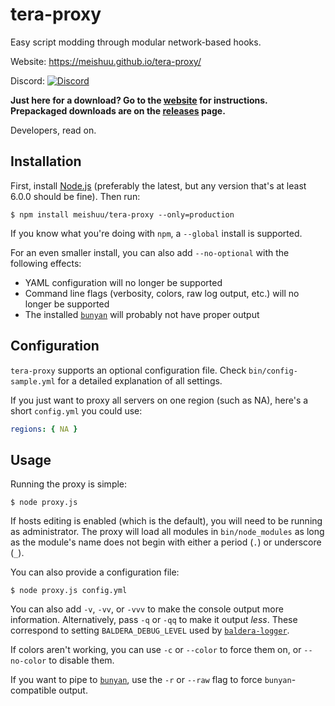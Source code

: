 # tera-proxy

Easy script modding through modular network-based hooks.

Website: <https://meishuu.github.io/tera-proxy/>

Discord: [![Discord](https://discordapp.com/api/guilds/281214121280798731/widget.png)](https://discord.gg/D2BCbgq)

**Just here for a download? Go to the [website](https://meishuu.github.io/tera-proxy/) for instructions. Prepackaged downloads are on the [releases](https://github.com/meishuu/tera-proxy/releases) page.**

Developers, read on.

## Installation

First, install [Node.js](https://nodejs.org/) (preferably the latest, but any version that's at least 6.0.0 should be fine). Then run:

    $ npm install meishuu/tera-proxy --only=production

If you know what you're doing with `npm`, a `--global` install is supported.

For an even smaller install, you can also add `--no-optional` with the following effects:
* YAML configuration will no longer be supported
* Command line flags (verbosity, colors, raw log output, etc.) will no longer be supported
* The installed [`bunyan`](https://github.com/trentm/node-bunyan) will probably not have proper output

## Configuration

`tera-proxy` supports an optional configuration file. Check `bin/config-sample.yml` for a detailed explanation of all settings.

If you just want to proxy all servers on one region (such as NA), here's a short `config.yml` you could use:

```yml
regions: { NA }
```

## Usage

Running the proxy is simple:

    $ node proxy.js

If hosts editing is enabled (which is the default), you will need to be running as administrator. The proxy will load all modules in `bin/node_modules` as long as the module's name does not begin with either a period (`.`) or underscore (`_`).

You can also provide a configuration file:

    $ node proxy.js config.yml

You can also add `-v`, `-vv`, or `-vvv` to make the console output more information. Alternatively, pass `-q` or `-qq` to make it output *less*. These correspond to setting `BALDERA_DEBUG_LEVEL` used by [`baldera-logger`](https://github.com/meishuu/baldera-logger).

If colors aren't working, you can use `-c` or `--color` to force them on, or `--no-color` to disable them.

If you want to pipe to [`bunyan`](https://github.com/trentm/node-bunyan), use the `-r` or `--raw` flag to force `bunyan`-compatible output.
